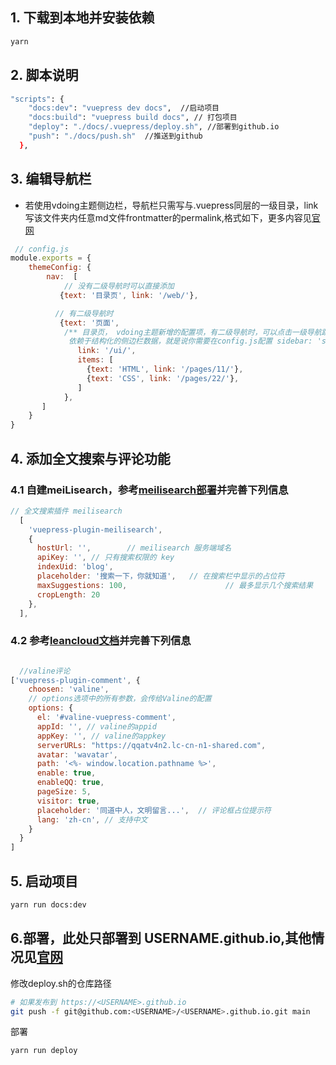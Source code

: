 
## 1. 下载到本地并安装依赖

```bash
yarn 
```



## 2. 脚本说明

```bash
"scripts": {
    "docs:dev": "vuepress dev docs",  //启动项目
    "docs:build": "vuepress build docs", // 打包项目
    "deploy": "./docs/.vuepress/deploy.sh", //部署到github.io
    "push": "./docs/push.sh"  //推送到github
  },
```


## 3. 编辑导航栏
- 若使用vdoing主题侧边栏，导航栏只需写与.vuepress同层的一级目录，link写该文件夹内任意md文件frontmatter的permalink,格式如下，更多内容见[官网](https://doc.xugaoyi.com/pages/54651a/)

```javascript
 // config.js
module.exports = {
    themeConfig: {
        nav:  [
            // 没有二级导航时可以直接添加
           {text: '目录页', link: '/web/'},

          // 有二级导航时
           {text: '页面',
            /** 目录页， vdoing主题新增的配置项，有二级导航时，可以点击一级导航跳到目录页，
             依赖于结构化的侧边栏数据，就是说你需要在config.js配置 sidebar: 'structuring' 或 sidebar: { mode: 'structuring', collapsable: false} 才能实现目录页数据的获取。**/
               link: '/ui/',   
               items: [
                 {text: 'HTML', link: '/pages/11/'},
                 {text: 'CSS', link: '/pages/22/'},
               ]
            },
       ]
    }
}

```

## 4. 添加全文搜索与评论功能
### 4.1 自建meiLisearch，参考[meilisearch部署](https://xiaoying.org.cn/pages/a8083d/)并完善下列信息
```javascript
// 全文搜索插件 meilisearch
  [
    'vuepress-plugin-meilisearch',
    {
      hostUrl: '',        // meilisearch 服务端域名
      apiKey: '', // 只有搜索权限的 key
      indexUid: 'blog',
      placeholder: '搜索一下，你就知道',   // 在搜索栏中显示的占位符
      maxSuggestions: 100,                      // 最多显示几个搜索结果
      cropLength: 20
    },
  ],
```

### 4.2 参考[leancloud文档](https://docs.leancloud.cn/sdk/start/quickstart/)并完善下列信息
  ```javascript

    //valine评论
  ['vuepress-plugin-comment', {
      choosen: 'valine',
      // options选项中的所有参数，会传给Valine的配置
      options: {
        el: '#valine-vuepress-comment',
        appId: '', // valine的appid
        appKey: '', // valine的appkey
        serverURLs: "https://qqatv4n2.lc-cn-n1-shared.com",
        avatar: 'wavatar',
        path: '<%- window.location.pathname %>',
        enable: true,
        enableQQ: true,
        pageSize: 5,
        visitor: true,
        placeholder: '同道中人，文明留言...',  // 评论框占位提示符
        lang: 'zh-cn', // 支持中文
      }
    }
  ]
```

## 5. 启动项目

```bash
yarn run docs:dev
```


## 6.部署，此处只部署到 USERNAME.github.io,其他情况见[官网](https://vuepress.vuejs.org/zh/guide/deploy.html)

修改deploy.sh的仓库路径

```sh
# 如果发布到 https://<USERNAME>.github.io
git push -f git@github.com:<USERNAME>/<USERNAME>.github.io.git main
```

部署

```bash
yarn run deploy
```










